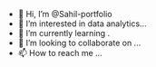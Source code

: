 - 👋 Hi, I’m @Sahil-portfolio
- 👀 I’m interested in data analytics...
- 🌱 I’m currently learning .
- 💞️ I’m looking to collaborate on ...
- 📫 How to reach me ...

<!---
Sahil-portfolio/Sahil-portfolio is a ✨ special ✨ repository because its `README.md` (this file) appears on your GitHub profile.
You can click the Preview link to take a look at your changes.
--->
